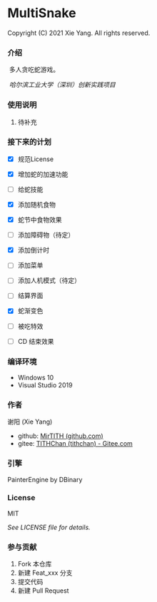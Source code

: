 # MultiSnake

Copyright (C) 2021 Xie Yang. All rights reserved. 

### 介绍
​	多人贪吃蛇游戏。

​	*哈尔滨工业大学（深圳）创新实践项目*

### 使用说明
1.  待补充

### 接下来的计划
- [x] 规范License
- [x] 增加蛇的加速功能
- [ ] 给蛇技能
- [x] 添加随机食物
- [x] 蛇节中食物效果
- [ ] 添加障碍物（待定）
- [x] 添加倒计时
- [ ] 添加菜单
- [ ] 添加人机模式（待定）
- [ ] 结算界面
- [x] 蛇渐变色
- [ ] 被吃特效
- [ ] CD 结束效果


### 编译环境
- Windows 10
- Visual Studio 2019

### 作者
谢阳 (Xie Yang)

- github: [MirTITH (github.com)](https://github.com/MirTITH)
- gitee: [TITHChan (tithchan) - Gitee.com](https://gitee.com/tithchan)

<!-- ### 版本说明 -->

### 引擎
​PainterEngine by DBinary

### License
MIT

*See LICENSE file for details.*

### 参与贡献

1.  Fork 本仓库
2.  新建 Feat_xxx 分支
3.  提交代码
4.  新建 Pull Request
